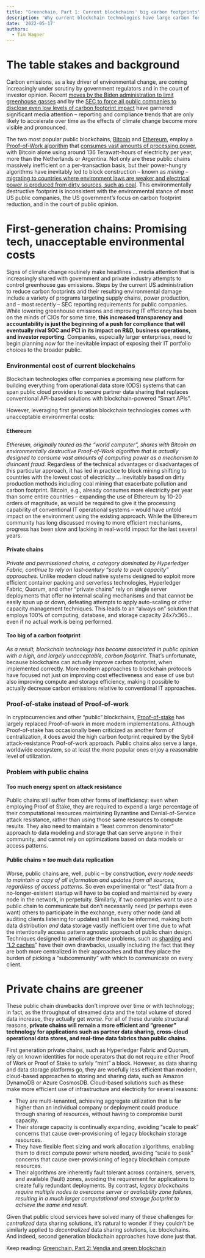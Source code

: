 ```yaml
---
title: "Greenchain, Part 1: Current blockchains' big carbon footprints"
description: 'Why current blockchain technologies have large carbon footprints'
date: '2022-05-17'
authors:
  - Tim Wagner
---
```


# The table stakes and background

Carbon emissions, as a key driver of environmental change, are coming increasingly under scrutiny by government regulators and in the court of investor opinion. Recent [moves by the Biden administration to limit greenhouse gasses](https://www.whitehouse.gov/briefing-room/statements-releases/2021/04/22/fact-sheet-president-biden-sets-2030-greenhouse-gas-pollution-reduction-target-aimed-at-creating-good-paying-union-jobs-and-securing-u-s-leadership-on-clean-energy-technologies/) and by the [SEC to force all public companies to disclose even low levels of carbon footprint impact](https://www.washingtonpost.com/business/2022/03/15/sec-climate-emissions-rule/) have garnered significant media attention – reporting and  compliance trends that are only likely to accelerate over time as the effects of climate change become more visible and pronounced.

The two most popular public blockchains, [Bitcoin](https://en.wikipedia.org/wiki/Bitcoin) and [Ethereum](https://en.wikipedia.org/wiki/Ethereum), employ a [Proof-of-Work algorithm](https://en.wikipedia.org/wiki/Proof_of_work) that [consumes vast amounts of processing power](https://www.investopedia.com/tech/whats-environmental-impact-cryptocurrency/), with Bitcoin alone using around 136 Terawatt-hours of electricity per year, more than the Netherlands or Argentina. Not only are these public chains massively inefficient on a per-transaction basis, but their power-hungry algorithms have inevitably led to block construction – known as _mining_ – [migrating to countries where environment laws are weaker and electrical power is produced from dirty sources, such as coal](https://www.nytimes.com/2022/02/25/climate/bitcoin-china-energy-pollution.html). This environmentally destructive footprint is inconsistent with the environmental stance of most US public companies, the US government’s focus on carbon footprint reduction, and in the court of public opinion.


# First-generation chains: Promising tech, unacceptable environmental costs

Signs of climate change routinely make headlines … media attention that is increasingly shared with government and private industry attempts to control greenhouse gas emissions. Steps by the current US administration to reduce carbon footprints and their resulting environmental damage include a variety of programs targeting supply chains, power production, and – most recently – SEC reporting requirements for public companies. While lowering greenhouse emissions and improving IT efficiency has been on the minds of CIOs for some time, **this increased transparency and accountability is just the beginning of a push for compliance that will eventually rival SOC and PCI in its impact on R&D, business operations, and investor reporting**. Companies, especially larger enterprises, need to begin planning _now_ for the inevitable impact of exposing their IT portfolio choices to the broader public.


### Environmental cost of current blockchains

Blockchain technologies offer companies a promising new platform for building everything from operational data store (ODS) systems that can span public cloud providers to secure partner data sharing that replaces conventional API-based solutions with blockchain-powered “Smart APIs”. 

However, leveraging first generation blockchain technologies comes with unacceptable environmental costs:


#### Ethereum

_Ethereum, originally touted as the “world computer”, shares with Bitcoin an environmentally destructive Proof-of-Work algorithm that is actually designed to consume vast amounts of computing power as a mechanism to disincent fraud._ Regardless of the technical advantages or disadvantages of this particular approach, it has led in practice to block mining shifting to countries with the lowest cost of electricity … inevitably based on dirty production methods including coal mining that exacerbate pollution and carbon footprint. Bitcoin, e.g., already consumes more electricity per year than some entire countries – expanding the use of Ethereum by 10-20 orders of magnitude, as would be required to give it the processing capability of conventional IT operational systems – would have untold impact on the environment using the existing approach. While the Ethereum community has long discussed moving to more efficient mechanisms, progress has been slow and lacking in real-world impact for the last several years.


#### Private chains

_Private and permissioned chains, a category dominated by Hyperledger Fabric, continue to rely on last-century “scale to peak capacity” approaches._ Unlike modern cloud native systems designed to exploit more efficient container packing and serverless technologies, Hyperledger Fabric, Quorum, and other “private chains” rely on single server deployments that offer no internal scaling mechanisms and that cannot be easily spun up or down, defeating attempts to apply auto-scaling or other capacity management techniques. This leads to an “always on” solution that employs 100% of computing, database, and storage capacity 24x7x365…even if no actual work is being performed.


#### Too big of a carbon footprint

_As a result, blockchain technology has become associated in public opinion with a high, and largely unacceptable, carbon footprint._ That’s unfortunate, because blockchains can actually improve carbon footprint, when implemented correctly. More modern approaches to blockchain protocols have focused not just on improving cost effectiveness and ease of use but also improving compute and storage efficiency, making it possible to actually decrease carbon emissions relative to conventional IT approaches.


### Proof-of-stake instead of Proof-of-work

In cryptocurrencies and other “public” blockchains, [Proof-of-stake](https://en.wikipedia.org/wiki/Proof_of_stake) has largely replaced Proof-of-work in more modern implementations. Although Proof-of-stake has occasionally been criticized as another form of centralization, it does avoid the high carbon footprint required by the Sybil attack-resistance Proof-of-work approach. Public chains also serve a large, worldwide ecosystem, so at least the more popular ones enjoy a reasonable level of utilization.


### Problem with public chains


#### Too much energy spent on attack resistance

Public chains still suffer from other forms of inefficiency: even when employing Proof of Stake, they are required to expend a large percentage of their computational resources maintaining Byzantine and Denial-of-Service attack resistance, rather than using those same resources to compute results. They also need to maintain a “least common denominator” approach to data modeling and storage that can serve anyone in their community, and cannot rely on optimizations based on data models or access patterns.


#### Public chains = _too_ much data replication

Worse, public chains are, well, public – by construction, _every node needs to maintain a copy of all information and updates from all sources, regardless of access patterns_. So even experimental or “test” data from a no-longer-existent startup will have to be copied and maintained by every node in the network, in perpetuity. Similarly, if two companies want to use a public chain to communicate but don’t necessarily need (or perhaps even want) others to participate in the exchange, every other node (and all auditing clients listening for updates) still has to be informed, making both data distribution _and_ data storage vastly inefficient over time due to what the intentionally access pattern agnostic approach of public chain design. Techniques designed to ameliorate these problems, such as [sharding](https://www.investopedia.com/terms/s/sharding.asp#:~:text=Sharding%20splits%20a%20blockchain%20company's,when%20compared%20to%20other%20shards.) and [“L2 caches](https://www.pcmag.com/encyclopedia/term/layer-2-blockchain#:~:text=An%20independent%20blockchain%20acting%20in,typically%20taking%20much%20lower%20fees.)” have their own drawbacks, usually including the fact that they are both more centralized in their approaches and that they place the burden of picking a “subcommunity” with which to communicate on every client.


# Private chains are greener

These public chain drawbacks don’t improve over time or with technology; in fact, as the throughput of streamed data and the total volume of stored data increase, they actually get _worse_. For all of these durable structural reasons, **private chains will remain a more efficient and “greener” technology for applications such as partner data sharing, cross-cloud operational data stores, and real-time data fabrics than public chains**.

First generation private chains, such as Hyperledger Fabric and Quorum, rely on known identities for node operators that do not require either Proof of Work or Proof of Stake to safely “mint” a block. However, as data sharing and data storage platforms go, they are woefully less efficient than modern, cloud-based approaches to storing and sharing data, such as Amazon DynamoDB or Azure CosmosDB. Cloud-based solutions such as these make more efficient use of infrastructure and electricity for several reasons:



* They are multi-tenanted, achieving aggregate utilization that is far higher than an individual company or deployment could produce through sharing of resources, without having to compromise burst capacity.
* Their storage capacity is continually expanding, avoiding “scale to peak” concerns that cause over-provisioning of legacy blockchain storage resources.
* They have flexible fleet sizing and work allocation algorithms, enabling them to direct compute power where needed, avoiding “scale to peak” concerns that cause over-provisioning of legacy blockchain compute resources.
* Their algorithms are inherently fault tolerant across containers, servers, and available (fault) zones, avoiding the requirement for applications to create fully redundant deployments. By contrast, _legacy blockchains require multiple nodes to overcome server or availability zone failures, resulting in a much larger computational and storage footprint to achieve the same end result._

Given that public cloud services have solved many of these challenges for _centralized_ data sharing solutions, it’s natural to wonder if they couldn’t be similarly applied to _decentralized_ data sharing solutions, i.e. blockchains. And indeed, second generation blockchain approaches have done just that.

Keep reading: [Greenchain, Part 2: Vendia and green blockchain](https://www.vendia.com/blog/vendia-green-blockchain)

